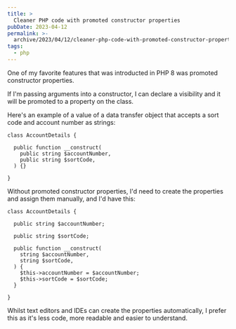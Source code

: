 ```yaml
---
title: >
  Cleaner PHP code with promoted constructor properties
pubDate: 2023-04-12
permalink: >-
  archive/2023/04/12/cleaner-php-code-with-promoted-constructor-properties
tags:
  - php
---
```


One of my favorite features that was introducted in PHP 8 was promoted constructor properties.

If I'm passing arguments into a constructor, I can declare a visibility and it will be promoted to a property on the class.

Here's an example of a value of a data transfer object that accepts a sort code and account number as strings:

```language-php
class AccountDetails {

  public function __construct(
    public string $accountNumber,
    public string $sortCode,
  ) {}

}
```

Without promoted constructor properties, I'd need to create the properties and assign them manually, and I'd have this:

```language-php
class AccountDetails {

  public string $accountNumber;

  public string $sortCode;

  public function __construct(
    string $accountNumber,
    string $sortCode,
  ) {
    $this->accountNumber = $accountNumber;
    $this->sortCode = $sortCode;
  }

}
```

Whilst text editors and IDEs can create the properties automatically, I prefer this as it's less code, more readable and easier to understand.
